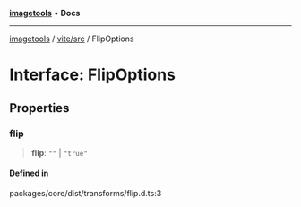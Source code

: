[**imagetools**](../../../README.md) • **Docs**

***

[imagetools](../../../modules.md) / [vite/src](../README.md) / FlipOptions

# Interface: FlipOptions

## Properties

### flip

> **flip**: `""` \| `"true"`

#### Defined in

packages/core/dist/transforms/flip.d.ts:3
